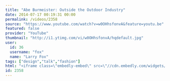```yaml
---
title: "Abe Burmeister: Outside the Outdoor Industry"
date: 2014-07-17 00:19:31 00:00
permalink: /videos/2358
source: "https://www.youtube.com/watch?v=w0OHhsfonvA&feature=youtu.be"
featured: false
provider: "YouTube"
thumbnail: "http://i1.ytimg.com/vi/w0OHhsfonvA/hqdefault.jpg"
user:
  id: 36
  username: "fox"
  name: "Larry Fox"
tags: ["design","talk","fashion"]
html: "<iframe class=\"embedly-embed\" src=\"//cdn.embedly.com/widgets/media.html?src=http%3A%2F%2Fwww.youtube.com%2Fembed%2Fw0OHhsfonvA%3Fwmode%3Dtransparent%26feature%3Doembed&wmode=transparent&url=http%3A%2F%2Fwww.youtube.com%2Fwatch%3Fv%3Dw0OHhsfonvA&image=http%3A%2F%2Fi1.ytimg.com%2Fvi%2Fw0OHhsfonvA%2Fhqdefault.jpg&key=daaebf4d9cdd46779200162d0ca86e20&type=text%2Fhtml&schema=youtube\" width=\"854\" height=\"480\" scrolling=\"no\" frameborder=\"0\" allowfullscreen></iframe>"
id: 2358
---
```


